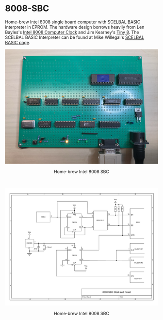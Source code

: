 # 8008-SBC
Home-brew Intel 8008 single board computer with SCELBAL BASIC interpreter in EPROM. The hardware design borrows heavily from Len Bayles's 
[Intel 8008 Computer Clock](http://www.8008chron.com/) and Jim Kearney's [Tiny 8](https://www.jkearney.com/Tiny8demo/). The SCELBAL BASIC Interpreter can be found at Mike Willegal's [SCELBAL BASIC page](http://www.willegal.net/scelbi/scelbal.html).
<p align="center"><img src="8008 SBC.JPEG"/>
<p align="center">Home-brew Intel 8008 SBC</p><br>
<p align="center"><img src="8008 SBC Schematic.pdf"/>
<p align="center">Home-brew Intel 8008 SBC</p><br>
